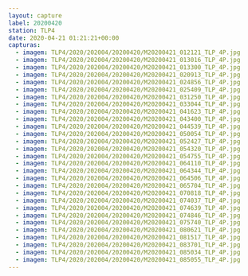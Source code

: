 ```yaml
---
layout: capture
label: 20200420
station: TLP4
date: 2020-04-21 01:21:21+00:00
capturas:
  - imagem: TLP4/2020/202004/20200420/M20200421_012121_TLP_4P.jpg
  - imagem: TLP4/2020/202004/20200420/M20200421_013016_TLP_4P.jpg
  - imagem: TLP4/2020/202004/20200420/M20200421_013300_TLP_4P.jpg
  - imagem: TLP4/2020/202004/20200420/M20200421_020913_TLP_4P.jpg
  - imagem: TLP4/2020/202004/20200420/M20200421_024856_TLP_4P.jpg
  - imagem: TLP4/2020/202004/20200420/M20200421_025409_TLP_4P.jpg
  - imagem: TLP4/2020/202004/20200420/M20200421_031250_TLP_4P.jpg
  - imagem: TLP4/2020/202004/20200420/M20200421_033044_TLP_4P.jpg
  - imagem: TLP4/2020/202004/20200420/M20200421_041623_TLP_4P.jpg
  - imagem: TLP4/2020/202004/20200420/M20200421_043400_TLP_4P.jpg
  - imagem: TLP4/2020/202004/20200420/M20200421_044539_TLP_4P.jpg
  - imagem: TLP4/2020/202004/20200420/M20200421_050054_TLP_4P.jpg
  - imagem: TLP4/2020/202004/20200420/M20200421_052427_TLP_4P.jpg
  - imagem: TLP4/2020/202004/20200420/M20200421_054320_TLP_4P.jpg
  - imagem: TLP4/2020/202004/20200420/M20200421_054755_TLP_4P.jpg
  - imagem: TLP4/2020/202004/20200420/M20200421_064110_TLP_4P.jpg
  - imagem: TLP4/2020/202004/20200420/M20200421_064344_TLP_4P.jpg
  - imagem: TLP4/2020/202004/20200420/M20200421_064506_TLP_4P.jpg
  - imagem: TLP4/2020/202004/20200420/M20200421_065704_TLP_4P.jpg
  - imagem: TLP4/2020/202004/20200420/M20200421_070818_TLP_4P.jpg
  - imagem: TLP4/2020/202004/20200420/M20200421_074037_TLP_4P.jpg
  - imagem: TLP4/2020/202004/20200420/M20200421_074639_TLP_4P.jpg
  - imagem: TLP4/2020/202004/20200420/M20200421_074846_TLP_4P.jpg
  - imagem: TLP4/2020/202004/20200420/M20200421_075740_TLP_4P.jpg
  - imagem: TLP4/2020/202004/20200420/M20200421_080621_TLP_4P.jpg
  - imagem: TLP4/2020/202004/20200420/M20200421_081517_TLP_4P.jpg
  - imagem: TLP4/2020/202004/20200420/M20200421_083701_TLP_4P.jpg
  - imagem: TLP4/2020/202004/20200420/M20200421_085034_TLP_4P.jpg
  - imagem: TLP4/2020/202004/20200420/M20200421_085055_TLP_4P.jpg
---
```

